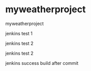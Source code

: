 myweatherproject
================

myweatherproject

jenkins test 1

jenkins test 2

jenkins test 2

jenkins success build after commit
